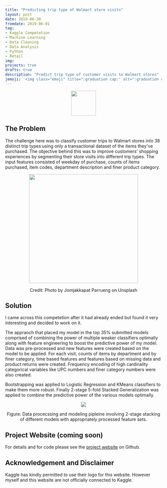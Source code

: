 ```yaml
---
title: "Predicting trip type of Walmart store visits"
layout: post
date: 2019-06-30
fromdate: 2019-06-01
tag:
- Kaggle Competetion
- Machine Learning
- Data Cleaning
- Data Analysis
- Python
- Retail
img:
projects: true
drafts: true
description: "Predict trip type of customer visits to Walmart stores"
jemoji: '<img class="emoji" title=":graduation cap:" alt=":graduation cap:" src="https://github.githubassets.com/images/icons/emoji/unicode/1f6d2.png?v8" height="20" width="20" align="absmiddle">'
---
```


<div style="text-align:center">
<img src="{{ site.relrefurl }}/Site_Materials/figures/kaggle-logo-transparent-300.png" style="height:80px">
</div>

## <a name="the-problem"></a>The Problem

The challenge here was to classify customer trips to Walmart stores into 38 distinct trip types using only a transactional dataset of the items they've purchased. The objective behind this was to improve customers' shopping experiences by segmenting their store visits into different trip types. The input features consisted of  weekday of purchase, counts of items purchased, item codes, department description and finer product category. 

<div style="text-align:center"><img src="{{ site.relrefurl }}/Site_Materials/figures/jomjakkapat-parrueng-qaUMOLJwb48-unsplash.jpg" style="height:350px">
<p>Credit: Photo by Jomjakkapat Parrueng on Unsplash</p></div>

## <a name="solution"></a>Solution

I came across this competetion after it had already ended but found it very interesting and decided to work on it. 

The appraoch that placed my model in the top 35% submitted models comprised of combining the power of multiple weaker classifiers optimally along with feature engineering to boost the predictive power of my model. Data was pre-processed and new features were created based on the model to be applied. For each visit, counts of items by department and by finer category, time based features and features based on missing data and product returns were created. Frequency encoding of high cardinality categorical variables like UPC numbers and finer category numbers were also created. 

Bootstrapping was applied to Logistic Regression and KMeans classifiers to make them more robust. Finally 2-stage 5-fold Stacked Generalization was applied to combine the predictive power of the various models optimally.

<div style="text-align:center">
<img src="{{ site.relrefurl }}/Site_Materials/figures/walmart-triptype-pipeline-schematic.png" style="">
<p> Figure: Data procecssing and modeling pipleine involving 2-stage stacking of different models with appropriately processed feature sets.</p>
</div>

## <a name="project-website"></a>Project Website (coming soon)
For details and for code please see the <a href="">project website</a> on Github.

## Acknowledgement and Disclaimer
Kaggle has kindly permitted to use their logo for this website. However myself and this website are not officially connected to Kaggle. 

